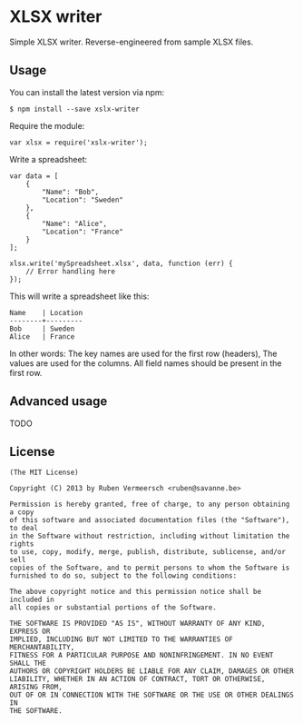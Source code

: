 # XLSX writer

  Simple XLSX writer. Reverse-engineered from sample XLSX files.

## Usage
  
  You can install the latest version via npm:
  
    $ npm install --save xslx-writer

  Require the module:

    var xlsx = require('xslx-writer');

  Write a spreadsheet:

    var data = [
        {
            "Name": "Bob",
            "Location": "Sweden"
        },
        {
            "Name": "Alice",
            "Location": "France"
        }
    ];

    xlsx.write('mySpreadsheet.xlsx', data, function (err) {
        // Error handling here
    });

  This will write a spreadsheet like this:

    Name    | Location
    --------+---------
    Bob     | Sweden
    Alice   | France

  In other words: The key names are used for the first row (headers),
  The values are used for the columns. All field names should be present
  in the first row.

## Advanced usage

  TODO

## License 

    (The MIT License)

    Copyright (C) 2013 by Ruben Vermeersch <ruben@savanne.be>

    Permission is hereby granted, free of charge, to any person obtaining a copy
    of this software and associated documentation files (the "Software"), to deal
    in the Software without restriction, including without limitation the rights
    to use, copy, modify, merge, publish, distribute, sublicense, and/or sell
    copies of the Software, and to permit persons to whom the Software is
    furnished to do so, subject to the following conditions:

    The above copyright notice and this permission notice shall be included in
    all copies or substantial portions of the Software.

    THE SOFTWARE IS PROVIDED "AS IS", WITHOUT WARRANTY OF ANY KIND, EXPRESS OR
    IMPLIED, INCLUDING BUT NOT LIMITED TO THE WARRANTIES OF MERCHANTABILITY,
    FITNESS FOR A PARTICULAR PURPOSE AND NONINFRINGEMENT. IN NO EVENT SHALL THE
    AUTHORS OR COPYRIGHT HOLDERS BE LIABLE FOR ANY CLAIM, DAMAGES OR OTHER
    LIABILITY, WHETHER IN AN ACTION OF CONTRACT, TORT OR OTHERWISE, ARISING FROM,
    OUT OF OR IN CONNECTION WITH THE SOFTWARE OR THE USE OR OTHER DEALINGS IN
    THE SOFTWARE.
